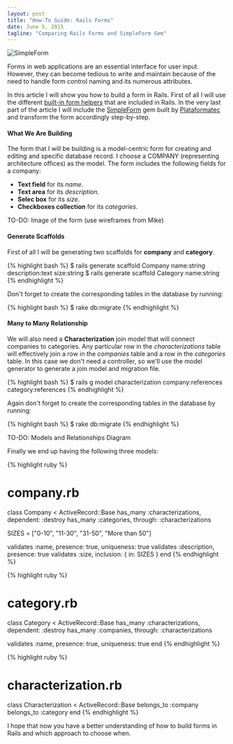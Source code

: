 ```yaml
---
layout: post
title: "How-To Guide: Rails Forms"
date: June 5, 2015
tagline: "Comparing Rails Forms and SimpleForm Gem"
---
```


![SimpleForm](http://miriamtocino.github.io/images/posts/simple-form.svg)

Forms in web applications are an essential interface for user input. However, they can become tedious to write and maintain because of the need to handle form control naming and its numerous attributes.

In this article I will show you how to build a form in Rails. First of all I will use the different [built-in form helpers](http://guides.rubyonrails.org/form_helpers.html) that are included in Rails. In the very last part of the article I will include the [SimpleForm](https://github.com/plataformatec/simple_form) gem built by [Plataformatec](http://plataformatec.com.br/) and transform the form accordingly step-by-step.

#### What We Are Building

The form that I will be building is a model-centric form for creating and editing and specific database record. I choose a COMPANY (representing architecture offices) as the model. The form includes the following fields for a company:

- **Text field** for its _name_.
- **Text area** for its _description_.
- **Selec box** for its _size_.
- **Checkboxes collection** for its _categories_.

TO-DO: Image of the form (use wireframes from Mike)

#### Generate Scaffolds

First of all I will be generating two scaffolds for **company** and **category**.

{% highlight bash %}
$ rails generate scaffold Company name:string description:text size:string
$ rails generate scaffold Category name:string
{% endhighlight %}

Don't forget to create the corresponding tables in the database by running:

{% highlight bash %}
$ rake db:migrate
{% endhighlight %}

#### Many to Many Relationship

We will also need a **Characterization** join model that will connect companies to categories. Any particular row in the _characterizations_ table will effectively join a row in the _companies_ table and a row in the _categories_ table. In this case we don't need a controller, so we'll use the model generator to generate a join model and migration file.

{% highlight bash %}
$ rails g model characterization company:references category:references
{% endhighlight %}

Again don't forget to create the corresponding tables in the database by running:

{% highlight bash %}
$ rake db:migrate
{% endhighlight %}

TO-DO: Models and Relationships Diagram

Finally we end up having the following three models:

{% highlight ruby %}
# company.rb

class Company < ActiveRecord::Base
  has_many :characterizations, dependent: :destroy
  has_many :categories, through: :characterizations

  SIZES = ["0-10", "11-30", "31-50", "More than 50"]

  validates :name, presence: true, uniqueness: true
  validates :description, presence: true
  validates :size, inclusion: { in: SIZES }
end
{% endhighlight %}

{% highlight ruby %}
# category.rb

class Category < ActiveRecord::Base
  has_many :characterizations, dependent: :destroy
  has_many :companies, through: :characterizations

  validates :name, presence: true, uniqueness: true
end
{% endhighlight %}

{% highlight ruby %}
# characterization.rb

class Characterization < ActiveRecord::Base
  belongs_to :company
  belongs_to :category
end
{% endhighlight %}



I hope that now you have a better understanding of how to build forms in Rails and which approach to choose when.
